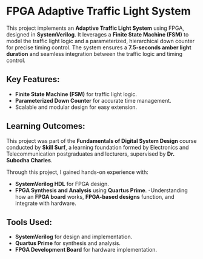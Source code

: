 # FPGA Adaptive Traffic Light System

This project implements an **Adaptive Traffic Light System** using FPGA, designed in **SystemVerilog**. It leverages a **Finite State Machine (FSM)** to model the traffic light logic and a parameterized, hierarchical down counter for precise timing control. The system ensures a **7.5-seconds amber light duration** and seamless integration between the traffic logic and timing control.

## Key Features:
- **Finite State Machine (FSM)** for traffic light logic.
- **Parameterized Down Counter** for accurate time management.
- Scalable and modular design for easy extension.

## Learning Outcomes:
This project was part of the **Fundamentals of Digital System Design** course conducted by **Skill Surf**, a learning foundation formed by Electronics and Telecommunication postgraduates and lecturers, supervised by **Dr. Subodha Charles**.

Through this project, I gained hands-on experience with:
- **SystemVerilog HDL** for FPGA design.
- **FPGA Synthesis and Analysis** using **Quartus Prime**.
-Understanding how an **FPGA board** works, **FPGA-based designs** function, and integrate with hardware.
## Tools Used:
- **SystemVerilog** for design and implementation.
- **Quartus Prime** for synthesis and analysis.
- **FPGA Development Board** for hardware implementation.
